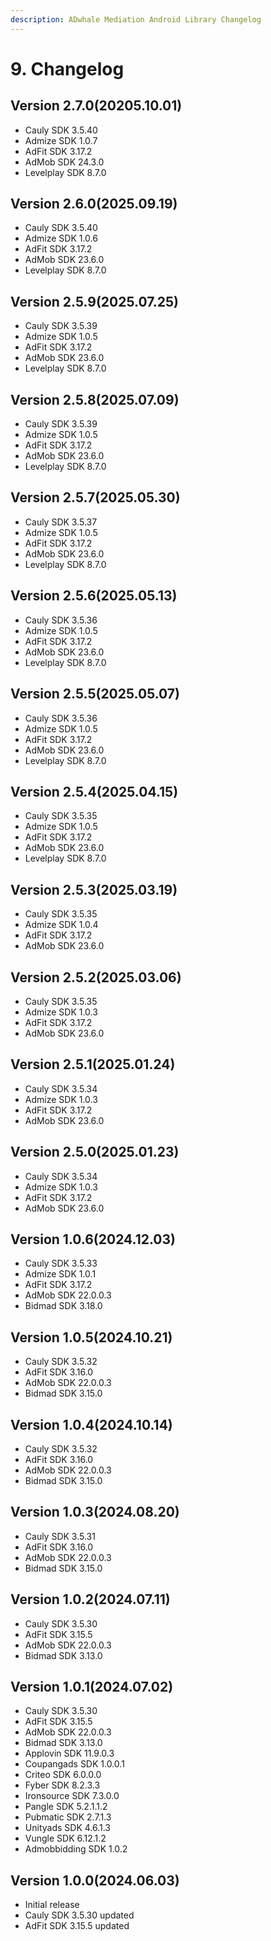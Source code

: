 ```yaml
---
description: ADwhale Mediation Android Library Changelog
---
```


# 9. Changelog

## Version 2.7.0(20205.10.01)

* Cauly SDK 3.5.40
* Admize SDK 1.0.7
* AdFit SDK 3.17.2
* AdMob SDK 24.3.0
* Levelplay SDK 8.7.0

## Version 2.6.0(2025.09.19)

* Cauly SDK 3.5.40
* Admize SDK 1.0.6
* AdFit SDK 3.17.2
* AdMob SDK 23.6.0
* Levelplay SDK 8.7.0

## Version 2.5.9(2025.07.25)

* Cauly SDK 3.5.39
* Admize SDK 1.0.5
* AdFit SDK 3.17.2
* AdMob SDK 23.6.0
* Levelplay SDK 8.7.0

## Version 2.5.8(2025.07.09)

* Cauly SDK 3.5.39
* Admize SDK 1.0.5
* AdFit SDK 3.17.2
* AdMob SDK 23.6.0
* Levelplay SDK 8.7.0

## Version 2.5.7(2025.05.30)

* Cauly SDK 3.5.37
* Admize SDK 1.0.5
* AdFit SDK 3.17.2
* AdMob SDK 23.6.0
* Levelplay SDK 8.7.0

## Version 2.5.6(2025.05.13)

* Cauly SDK 3.5.36
* Admize SDK 1.0.5
* AdFit SDK 3.17.2
* AdMob SDK 23.6.0
* Levelplay SDK 8.7.0

## Version 2.5.5(2025.05.07)

* Cauly SDK 3.5.36
* Admize SDK 1.0.5
* AdFit SDK 3.17.2
* AdMob SDK 23.6.0
* Levelplay SDK 8.7.0

## Version 2.5.4(2025.04.15)

* Cauly SDK 3.5.35
* Admize SDK 1.0.5
* AdFit SDK 3.17.2
* AdMob SDK 23.6.0
* Levelplay SDK 8.7.0

## Version 2.5.3(2025.03.19)

* Cauly SDK 3.5.35
* Admize SDK 1.0.4
* AdFit SDK 3.17.2
* AdMob SDK 23.6.0

## Version 2.5.2(2025.03.06)

* Cauly SDK 3.5.35
* Admize SDK 1.0.3
* AdFit SDK 3.17.2
* AdMob SDK 23.6.0

## Version 2.5.1(2025.01.24)

* Cauly SDK 3.5.34
* Admize SDK 1.0.3
* AdFit SDK 3.17.2
* AdMob SDK 23.6.0

## Version 2.5.0(2025.01.23)

* Cauly SDK 3.5.34
* Admize SDK 1.0.3
* AdFit SDK 3.17.2
* AdMob SDK 23.6.0

## Version 1.0.6(2024.12.03)

* Cauly SDK 3.5.33
* Admize SDK 1.0.1
* AdFit SDK 3.17.2
* AdMob SDK 22.0.0.3
* Bidmad SDK 3.18.0

## Version 1.0.5(2024.10.21)

* Cauly SDK 3.5.32
* AdFit SDK 3.16.0
* AdMob SDK 22.0.0.3
* Bidmad SDK 3.15.0

## Version 1.0.4(2024.10.14)

* Cauly SDK 3.5.32
* AdFit SDK 3.16.0
* AdMob SDK 22.0.0.3
* Bidmad SDK 3.15.0

## Version 1.0.3(2024.08.20)

* Cauly SDK 3.5.31
* AdFit SDK 3.16.0
* AdMob SDK 22.0.0.3
* Bidmad SDK 3.15.0

## Version 1.0.2(2024.07.11)

* Cauly SDK 3.5.30
* AdFit SDK 3.15.5
* AdMob SDK 22.0.0.3
* Bidmad SDK 3.13.0

## Version 1.0.1(2024.07.02)

* Cauly SDK 3.5.30
* AdFit SDK 3.15.5
* AdMob SDK 22.0.0.3
* Bidmad SDK 3.13.0
* Applovin SDK 11.9.0.3
* Coupangads SDK 1.0.0.1
* Criteo SDK 6.0.0.0
* Fyber SDK 8.2.3.3
* Ironsource SDK 7.3.0.0
* Pangle SDK 5.2.1.1.2
* Pubmatic SDK 2.7.1.3
* Unityads SDK 4.6.1.3
* Vungle SDK 6.12.1.2
* Admobbidding SDK 1.0.2

## Version 1.0.0(2024.06.03)

* Initial release
* Cauly SDK 3.5.30 updated
* AdFit SDK 3.15.5 updated
